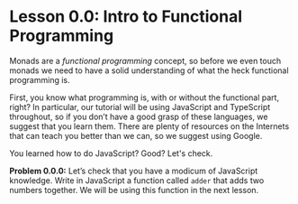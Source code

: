 # Lesson 0.0: Intro to Functional Programming

Monads are a *functional programming* concept, so before we even touch monads we need to have a solid understanding of what the heck functional programming is.

First, you know what programming is, with or without the functional part, right? In particular, our tutorial will be using JavaScript and TypeScript throughout, so if you don’t have a good grasp of these languages, we suggest that you learn them. There are plenty of resources on the Internets that can teach you better than we can, so we suggest using Google.

<!--TODO: Image of Google homepage from the very early days-->

You learned how to do JavaScript? Good? Let's check.

**Problem 0.0.0:** Let’s check that you have a modicum of JavaScript knowledge. Write in JavaScript a function called `adder` that adds two numbers together. We will be using this function in the next lesson.
